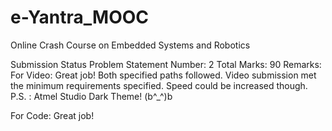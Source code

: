 # e-Yantra_MOOC
Online Crash Course on Embedded Systems and Robotics

Submission Status
Problem Statement Number: 2
Total Marks: 90
Remarks: For Video:
Great job! Both specified paths followed. Video submission met the minimum requirements specified. Speed could be increased though. P.S. : Atmel Studio Dark Theme! (b^_^)b

For Code:
Great job!
